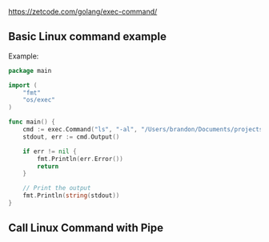 https://zetcode.com/golang/exec-command/


Basic Linux command example
---------------------------

Example:

```go
package main

import (
	"fmt"
	"os/exec"
)

func main() {
	cmd := exec.Command("ls", "-al", "/Users/brandon/Documents/projects/Go-Exercises")
	stdout, err := cmd.Output()

	if err != nil {
		fmt.Println(err.Error())
		return
	}

	// Print the output
	fmt.Println(string(stdout))
}
```

Call Linux Command with Pipe
----------------------------